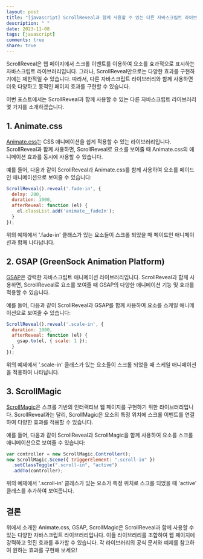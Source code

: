 ```yaml
---
layout: post
title: "[javascript] ScrollReveal과 함께 사용할 수 있는 다른 자바스크립트 라이브러리 소개"
description: " "
date: 2023-11-08
tags: [javascript]
comments: true
share: true
---
```


ScrollReveal은 웹 페이지에서 스크롤 이벤트를 이용하여 요소를 효과적으로 표시하는 자바스크립트 라이브러리입니다. 그러나, ScrollReveal만으로는 다양한 효과를 구현하기에는 제한적일 수 있습니다. 따라서, 다른 자바스크립트 라이브러리와 함께 사용하면 더욱 다양하고 동적인 페이지 효과를 구현할 수 있습니다.

이번 포스트에서는 ScrollReveal과 함께 사용할 수 있는 다른 자바스크립트 라이브러리 몇 가지를 소개하겠습니다.

## 1. Animate.css

[Animate.css](https://animate.style/)는 CSS 애니메이션을 쉽게 적용할 수 있는 라이브러리입니다. ScrollReveal과 함께 사용하면, ScrollReveal로 요소를 보여줄 때 Animate.css의 애니메이션 효과를 동시에 사용할 수 있습니다.

예를 들어, 다음과 같이 ScrollReveal과 Animate.css를 함께 사용하여 요소를 페이드인 애니메이션으로 보여줄 수 있습니다:

```javascript
ScrollReveal().reveal('.fade-in', {
  delay: 200,
  duration: 1000,
  afterReveal: function (el) {
    el.classList.add('animate__fadeIn');
  }
});
```

위의 예제에서 '.fade-in' 클래스가 있는 요소들이 스크롤 되었을 때 페이드인 애니메이션과 함께 나타납니다.

## 2. GSAP (GreenSock Animation Platform)

[GSAP](https://greensock.com/gsap/)은 강력한 자바스크립트 애니메이션 라이브러리입니다. ScrollReveal과 함께 사용하면, ScrollReveal로 요소를 보여줄 때 GSAP의 다양한 애니메이션 기능 및 효과를 적용할 수 있습니다.

예를 들어, 다음과 같이 ScrollReveal과 GSAP를 함께 사용하여 요소를 스케일 애니메이션으로 보여줄 수 있습니다:

```javascript
ScrollReveal().reveal('.scale-in', {
  duration: 1000,
  afterReveal: function (el) {
    gsap.to(el, { scale: 1 });
  }
});
```

위의 예제에서 '.scale-in' 클래스가 있는 요소들이 스크롤 되었을 때 스케일 애니메이션을 적용하여 나타납니다.

## 3. ScrollMagic

[ScrollMagic](https://scrollmagic.io/)은 스크롤 기반의 인터랙티브 웹 페이지를 구현하기 위한 라이브러리입니다. ScrollReveal과는 달리, ScrollMagic은 요소의 특정 위치에 스크롤 이벤트를 연결하여 다양한 효과를 적용할 수 있습니다.

예를 들어, 다음과 같이 ScrollReveal과 ScrollMagic을 함께 사용하여 요소를 스크롤 애니메이션으로 보여줄 수 있습니다:

```javascript
var controller = new ScrollMagic.Controller();
new ScrollMagic.Scene({ triggerElement: ".scroll-in" })
  .setClassToggle(".scroll-in", "active")
  .addTo(controller);
```

위의 예제에서 '.scroll-in' 클래스가 있는 요소가 특정 위치로 스크롤 되었을 때 'active' 클래스를 추가하여 보여줍니다.

## 결론

위에서 소개한 Animate.css, GSAP, ScrollMagic은 ScrollReveal과 함께 사용할 수 있는 다양한 자바스크립트 라이브러리입니다. 이들 라이브러리를 조합하여 웹 페이지에 강력하고 멋진 효과를 추가할 수 있습니다. 각 라이브러리의 공식 문서와 예제를 참고하여 원하는 효과를 구현해 보세요!